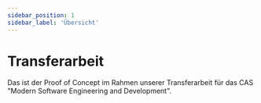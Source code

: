 ```yaml
---
sidebar_position: 1
sidebar_label: 'Übersicht'
---
```


# Transferarbeit

Das ist der Proof of Concept im Rahmen unserer Transferarbeit für das CAS "Modern Software Engineering and Development".